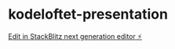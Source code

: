 # kodeloftet-presentation

[Edit in StackBlitz next generation editor ⚡️](https://stackblitz.com/~/github.com/BLKSONOX/kodeloftet-presentation)